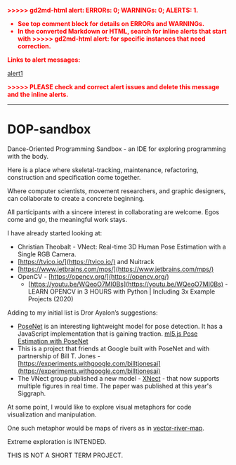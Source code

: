  <!-- Output copied to clipboard! -->

<!-----
NEW: Check the "Suppress top comment" option to remove this info from the output.

Conversion time: 0.945 seconds.


Using this Markdown file:

1. Paste this output into your source file.
2. See the notes and action items below regarding this conversion run.
3. Check the rendered output (headings, lists, code blocks, tables) for proper
   formatting and use a linkchecker before you publish this page.

Conversion notes:

* Docs to Markdown version 1.0β29
* Wed Jul 29 2020 20:24:35 GMT-0700 (PDT)
* Source doc: DOP-sandbox
* This document has images: check for >>>>>  gd2md-html alert:  inline image link in generated source and store images to your server. NOTE: Images in exported zip file from Google Docs may not appear in  the same order as they do in your doc. Please check the images!

----->


<p style="color: red; font-weight: bold">>>>>>  gd2md-html alert:  ERRORs: 0; WARNINGs: 0; ALERTS: 1.</p>
<ul style="color: red; font-weight: bold"><li>See top comment block for details on ERRORs and WARNINGs. <li>In the converted Markdown or HTML, search for inline alerts that start with >>>>>  gd2md-html alert:  for specific instances that need correction.</ul>

<p style="color: red; font-weight: bold">Links to alert messages:</p><a href="#gdcalert1">alert1</a>

<p style="color: red; font-weight: bold">>>>>> PLEASE check and correct alert issues and delete this message and the inline alerts.<hr></p>


 


# DOP-sandbox

Dance-Oriented Programming Sandbox - an IDE for exploring programming with the body.

Here is a place where skeletal-tracking, maintenance, refactoring, construction and specification come together.

Where computer scientists, movement researchers, and graphic designers, can collaborate to create a concrete beginning.

All participants with a sincere interest in collaborating are welcome. Egos come and go, the meaningful work stays.

I have already started looking at:



*   Christian Theobalt - VNect: Real-time 3D Human Pose Estimation with a Single RGB Camera.
*   [https://tvico.io/](https://tvico.io/) and Nuitrack
*   [https://www.jetbrains.com/mps/](https://www.jetbrains.com/mps/) 
*   OpenCV - [https://opencv.org/](https://opencv.org/) 
    *   [https://youtu.be/WQeoO7MI0Bs](https://youtu.be/WQeoO7MI0Bs) - LEARN OPENCV in 3 HOURS with Python | Including 3x Example Projects (2020)

Adding to my initial list is Dror Ayalon’s suggestions: 



*   [PoseNet](https://github.com/tensorflow/tfjs-models/tree/master/posenet) is an interesting lightweight model for pose detection. It has a JavaScript implementation that is gaining traction.  [ml5.js Pose Estimation with PoseNet](https://youtu.be/OIo-DIOkNVg)
*   This is a project that friends at Google built with PoseNet and with partnership of Bill T. Jones -  [https://experiments.withgoogle.com/billtjonesai](https://experiments.withgoogle.com/billtjonesai)
*   The VNect group published a new model - [XNect](http://gvv.mpi-inf.mpg.de/projects/XNectDemo/) - that now supports multiple figures in real time. The paper was published at this year's Siggraph.

At some point, I would like to explore visual metaphors for code visualization and manipulation.

One such metaphor would be maps of rivers as in [vector-river-map](https://github.com/NelsonMinar/vector-river-map).







Extreme exploration is INTENDED.

THIS IS NOT A SHORT TERM PROJECT.
